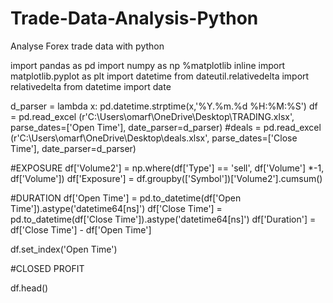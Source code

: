 # Trade-Data-Analysis-Python
Analyse Forex trade data with python


import pandas as pd
import numpy as np
%matplotlib inline
import matplotlib.pyplot as plt
import datetime
from dateutil.relativedelta import relativedelta
from datetime import date

d_parser = lambda x: pd.datetime.strptime(x,'%Y.%m.%d %H:%M:%S')
df = pd.read_excel (r'C:\Users\omarf\OneDrive\Desktop\TRADING.xlsx', parse_dates=['Open Time'], date_parser=d_parser)
#deals = pd.read_excel (r'C:\Users\omarf\OneDrive\Desktop\deals.xlsx', parse_dates=['Close Time'], date_parser=d_parser)

#EXPOSURE
df['Volume2'] = np.where(df['Type'] == 'sell', df['Volume'] *-1, df['Volume'])
df['Exposure'] = df.groupby(['Symbol'])['Volume2'].cumsum()


#DURATION
df['Open Time'] = pd.to_datetime(df['Open Time']).astype('datetime64[ns]') 
df['Close Time'] = pd.to_datetime(df['Close Time']).astype('datetime64[ns]')
df['Duration'] = df['Close Time'] - df['Open Time'] 


df.set_index('Open Time')

#CLOSED PROFIT


df.head()
